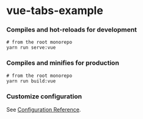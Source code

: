 # vue-tabs-example

### Compiles and hot-reloads for development
```
# from the root monorepo
yarn run serve:vue
```

### Compiles and minifies for production
```
# from the root monorepo
yarn run build:vue
```

### Customize configuration
See [Configuration Reference](https://cli.vuejs.org/config/).
